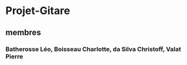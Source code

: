 # Projet-Gitare
## membres
### Batherosse Léo, Boisseau Charlotte, da Silva Christoff, Valat Pierre
